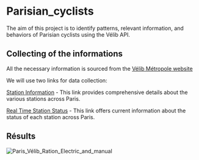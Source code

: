 # Parisian_cyclists
The aim of this project is to identify patterns, relevant information, and behaviors of Parisian cyclists using the Vélib API.

## Collecting of the informations

All the necessary information is sourced from the [Vélib Métropole website](https://www.velib-metropole.fr/donnees-open-data-gbfs-du-service-velib-metropole)

We will use two links for data collection:

[Station Information](https://velib-metropole-opendata.smovengo.cloud/opendata/Velib_Metropole/station_information.json) - This link provides comprehensive details about the various stations across Paris.

[Real Time Station Status](https://velib-metropole-opendata.smovengo.cloud/opendata/Velib_Metropole/station_status.json) - This link offers current information about the status of each station across Paris.

## Résults
![Paris_Vélib_Ration_Electric_and_manual](https://github.com/Blurenis/Parisian_cyclists/assets/87265095/17a9352c-548f-4999-9892-9923882df9f0)

